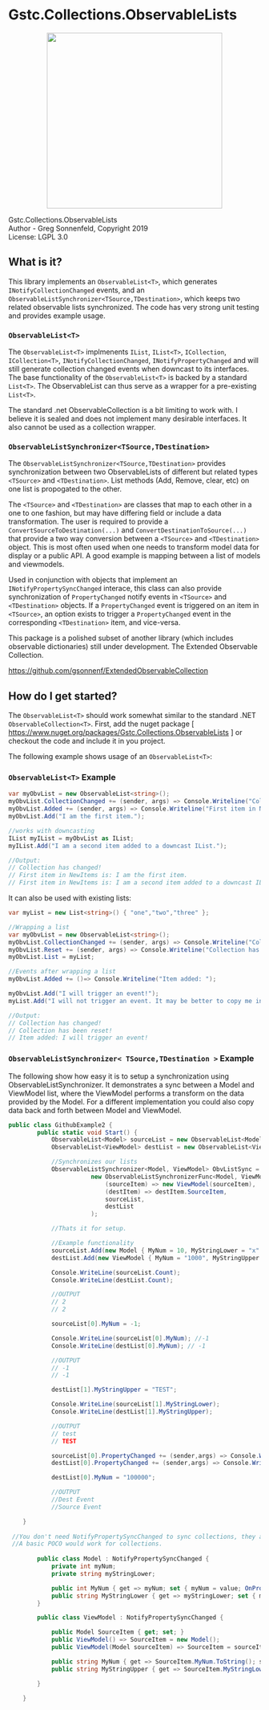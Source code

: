 # Gstc.Collections.ObservableLists
<p align="center">
  <img src="https://user-images.githubusercontent.com/686792/53543486-0e638800-3ae0-11e9-9566-6d2f18a28e61.jpg" height="350">
</p>


Gstc.Collections.ObservableLists <br>
Author - Greg Sonnenfeld, Copyright 2019 <br>
License: LGPL 3.0 <br>

## What is it?
This library implements an `ObservableList<T>`, which generates `INotifyCollectionChanged` events, and an 
`ObservableListSynchronizer<TSource,TDestination>`, which keeps two related observable lists synchronized. The code has very strong
unit testing and provides example usage.

### `ObservableList<T>`
The `ObservableList<T>` implmenents `IList`, `IList<T>`, `ICollection`, `ICollection<T>`, `INotifyCollectionChanged`, `INotifyPropertyChanged` and will still generate collection changed events when downcast to its interfaces. The base functionality of the `ObservableList<T>` is backed by a standard `List<T>`. The ObservableList can thus serve as a wrapper for a pre-existing `List<T>`. 

The standard .net ObservableCollection is a bit limiting to work with. I believe it is sealed and does not implement many desirable
interfaces. It also cannot be used as a collection wrapper.

### `ObservableListSynchronizer<TSource,TDestination>`
The `ObservableListSynchronizer<TSource,TDestination>` provides synchronization between two ObservableLists of different but related 
types `<TSource>` and `<TDestination>`. List methods (Add, Remove, clear, etc) on one list is propogated to the other.

The `<TSource>` and `<TDestination>` are classes that map to each other in a one to one fashion, but may have differing field or include a data transformation. The user is required to provide a `ConvertSourceToDestination(...)` and `ConvertDestinationToSource(...)` that provide a two way conversion between a `<TSource>` and `<TDestination>` object. This is most often used when one needs to transform model data for display or a public API. A good example is mapping between a list of models and viewmodels. 

Used in conjunction with objects that implement an `INotifyPropertySyncChanged` interace, this class can also provide synchronization 
of `PropertyChanged` notify events in `<TSource>` and `<TDestination>` objects. If a `PropertyChanged` event is triggered on an item in 
`<TSource>`, an option exists to trigger a `PropertyChanged` event in the corresponding `<TDestination>` item, and vice-versa.

This package is a polished subset of another library (which includes observable dictionaries) still under development. The Extended Observable Collection. 

https://github.com/gsonnenf/ExtendedObservableCollection

## How do I get started?

The `ObservableList<T>` should work somewhat similar to the standard .NET `ObservableCollection<T>`. First, add the nuget package 
[ https://www.nuget.org/packages/Gstc.Collections.ObservableLists ] or checkout the code and include it in you project. 

The following example shows usage of an `ObservableList<T>`:

### `ObservableList<T>` Example
```csharp
var myObvList = new ObservableList<string>();
myObvList.CollectionChanged += (sender, args) => Console.Writeline("Collection has changed!");
myObvList.Added += (sender, args) => Console.Writeline("First item in NewItems is: " + args.NewItems[0]);
myObvList.Add("I am the first item.");

//works with downcasting
IList myIList = myObvList as IList;
myIList.Add("I am a second item added to a downcast IList.");

//Output:
// Collection has changed!
// First item in NewItems is: I am the first item.
// First item in NewItems is: I am a second item added to a downcast IList.
```

It can also be used with existing lists:

```csharp
var myList = new List<string>() { "one","two","three" };

//Wrapping a list
var myObvList = new ObservableList<string>();
myObvList.CollectionChanged += (sender, args) => Console.Writeline("Collection has changed!");
myObvList.Reset += (sender, args) => Console.Writeline("Collection has been reset!");
myObvList.List = myList;

//Events after wrapping a list
myObvList.Added += ()=> Console.Writeline("Item added: ");

myObvList.Add("I will trigger an event!");
myList.Add("I will not trigger an event. It may be better to copy me into an observable list if this will happen.");

//Output:
// Collection has changed!
// Collection has been reset!
// Item added: I will trigger an event!

``` 

### `ObservableListSynchronizer< TSource,TDestination >` Example

The following show how easy it is to setup a synchronization using ObservableListSynchronizer. It demonstrates a sync between
a Model and ViewModel list, where the ViewModel performs a transform on the data provided by the Model. For a different implementation
you could also copy data back and forth between Model and ViewModel.

```csharp
public class GithubExample2 {
        public static void Start() {
            ObservableList<Model> sourceList = new ObservableList<Model>();
            ObservableList<ViewModel> destList = new ObservableList<ViewModel>();

            //Synchronizes our lists
            ObservableListSynchronizer<Model, ViewModel> ObvListSync =
                       new ObservableListSynchronizerFunc<Model, ViewModel>(
                           (sourceItem) => new ViewModel(sourceItem),
                           (destItem) => destItem.SourceItem,
                           sourceList,
                           destList
                       );

            //Thats it for setup.

            //Example functionality
            sourceList.Add(new Model { MyNum = 10, MyStringLower = "x" });
            destList.Add(new ViewModel { MyNum = "1000", MyStringUpper = "A" });

            Console.WriteLine(sourceList.Count); 
            Console.WriteLine(destList.Count);

            //OUTPUT
            // 2
            // 2

            sourceList[0].MyNum = -1;

            Console.WriteLine(sourceList[0].MyNum); //-1
            Console.WriteLine(destList[0].MyNum); // -1

            //OUTPUT
            // -1
            // -1

            destList[1].MyStringUpper = "TEST";

            Console.WriteLine(sourceList[1].MyStringLower); 
            Console.WriteLine(destList[1].MyStringUpper);

            //OUTPUT
            // test
            // TEST

            sourceList[0].PropertyChanged += (sender,args) => Console.WriteLine("Source Event");
            destList[0].PropertyChanged += (sender,args) => Console.WriteLine("Dest Event");

            destList[0].MyNum = "100000";

            //OUTPUT
            //Dest Event
            //Source Event

    }
    
 //You don't need NotifyPropertySyncChanged to sync collections, they are used to sync item properties. 
 //A basic POCO would work for collections.
 
        public class Model : NotifyPropertySyncChanged {   
            private int myNum;
            private string myStringLower;

            public int MyNum { get => myNum; set { myNum = value; OnPropertyChanged(null); } }
            public string MyStringLower { get => myStringLower; set { myStringLower = value; OnPropertyChanged(null); } }
        }

        public class ViewModel : NotifyPropertySyncChanged {

            public Model SourceItem { get; set; }
            public ViewModel() => SourceItem = new Model();
            public ViewModel(Model sourceItem) => SourceItem = sourceItem;

            public string MyNum { get => SourceItem.MyNum.ToString(); set => SourceItem.MyNum = int.Parse(value); }
            public string MyStringUpper { get => SourceItem.MyStringLower.ToUpper(); set => SourceItem.MyStringLower = value.ToLower(); }

        }

    }
``` 
